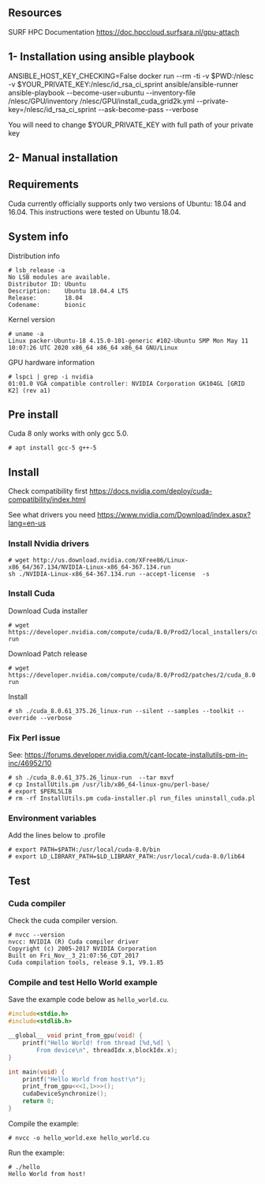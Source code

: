 ## Resources
SURF HPC Documentation
https://doc.hpccloud.surfsara.nl/gpu-attach

## 1- Installation using ansible playbook


ANSIBLE_HOST_KEY_CHECKING=False  docker run --rm -ti -v $PWD:/nlesc -v $YOUR_PRIVATE_KEY:/nlesc/id_rsa_ci_sprint  ansible/ansible-runner  ansible-playbook --become-user=ubuntu --inventory-file /nlesc/GPU/inventory /nlesc/GPU/install_cuda_grid2k.yml --private-key=/nlesc/id_rsa_ci_sprint --ask-become-pass --verbose

You will need to change $YOUR_PRIVATE_KEY with full path of your private key

## 2- Manual installation

## Requirements

Cuda currently officially supports only two versions of Ubuntu: 18.04 and 16.04. This instructions were tested on Ubuntu 18.04.

## System info

Distribution info
```
# lsb_release -a
No LSB modules are available.
Distributor ID: Ubuntu
Description:    Ubuntu 18.04.4 LTS
Release:        18.04
Codename:       bionic
```

Kernel version

```
# uname -a
Linux packer-Ubuntu-18 4.15.0-101-generic #102-Ubuntu SMP Mon May 11 10:07:26 UTC 2020 x86_64 x86_64 x86_64 GNU/Linux
```

GPU hardware information
```
# lspci | grep -i nvidia
01:01.0 VGA compatible controller: NVIDIA Corporation GK104GL [GRID K2] (rev a1)
```

## Pre install

Cuda 8 only works with only gcc 5.0.
```
# apt install gcc-5 g++-5
```

## Install

Check compatibility first
https://docs.nvidia.com/deploy/cuda-compatibility/index.html

See what drivers you need
https://www.nvidia.com/Download/index.aspx?lang=en-us

### Install Nvidia drivers

```
# wget http://us.download.nvidia.com/XFree86/Linux-x86_64/367.134/NVIDIA-Linux-x86_64-367.134.run
sh ./NVIDIA-Linux-x86_64-367.134.run --accept-license  -s
```

### Install Cuda

Download Cuda installer
```
# wget https://developer.nvidia.com/compute/cuda/8.0/Prod2/local_installers/cuda_8.0.61_375.26_linux-run
```

Download Patch release
```
# wget https://developer.nvidia.com/compute/cuda/8.0/Prod2/patches/2/cuda_8.0.61.2_linux-run
```

Install
```
# sh ./cuda_8.0.61_375.26_linux-run --silent --samples --toolkit --override --verbose
```

### Fix Perl issue
See: https://forums.developer.nvidia.com/t/cant-locate-installutils-pm-in-inc/46952/10

```
# sh ./cuda_8.0.61_375.26_linux-run  --tar mxvf
# cp InstallUtils.pm /usr/lib/x86_64-linux-gnu/perl-base/
# export $PERL5LIB
# rm -rf InstallUtils.pm cuda-installer.pl run_files uninstall_cuda.pl
```

### Environment variables

Add the lines below to .profile

```
# export PATH=$PATH:/usr/local/cuda-8.0/bin
# export LD_LIBRARY_PATH=$LD_LIBRARY_PATH:/usr/local/cuda-8.0/lib64
```

## Test

### Cuda compiler

Check the cuda compiler version.

```
# nvcc --version
nvcc: NVIDIA (R) Cuda compiler driver
Copyright (c) 2005-2017 NVIDIA Corporation
Built on Fri_Nov__3_21:07:56_CDT_2017
Cuda compilation tools, release 9.1, V9.1.85
```

### Compile and test Hello World example

Save the example code below as `hello_world.cu`.

```cpp
#include<stdio.h>
#include<stdlib.h>

__global__ void print_from_gpu(void) {
    printf("Hello World! from thread [%d,%d] \
        From device\n", threadIdx.x,blockIdx.x);
}

int main(void) {
    printf("Hello World from host!\n");
    print_from_gpu<<<1,1>>>();
    cudaDeviceSynchronize();
    return 0;
}
```

Compile the example:
```
# nvcc -o hello_world.exe hello_world.cu
```

Run the example:
```
# ./hello
Hello World from host!
```